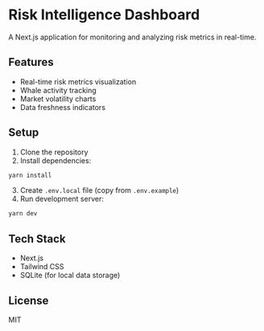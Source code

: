 # Risk Intelligence Dashboard

A Next.js application for monitoring and analyzing risk metrics in real-time.

## Features
- Real-time risk metrics visualization
- Whale activity tracking
- Market volatility charts
- Data freshness indicators

## Setup
1. Clone the repository
2. Install dependencies:
```bash
yarn install
```
3. Create `.env.local` file (copy from `.env.example`)
4. Run development server:
```bash
yarn dev
```

## Tech Stack
- Next.js
- Tailwind CSS
- SQLite (for local data storage)

## License
MIT
